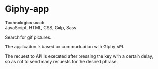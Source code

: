 # Giphy-app

Technologies used:</br>
JavaScript, HTML, CSS, Gulp, Sass

Search for gif pictures.

The application is based on communication with Giphy API.

The request to API is executed after pressing the key with a certain delay, so as not to send many requests for the desired phrase.

